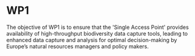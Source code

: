 # WP1
The objective of WP1 is to ensure that the 'Single Access Point' provides availability of high-throughput biodiversity data capture tools, leading to enhanced data capture and analysis for optimal decision-making by Europe’s natural resources managers and policy makers.
